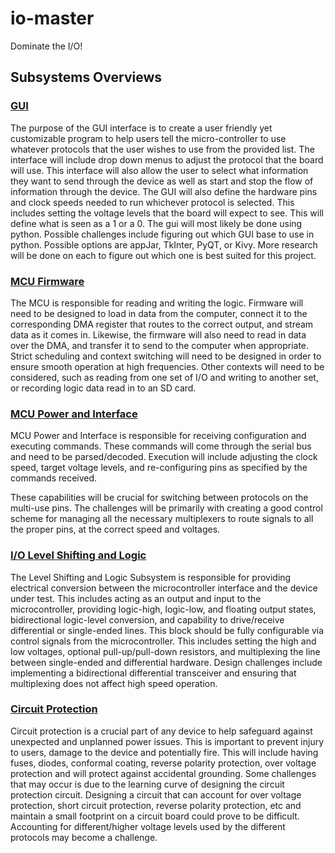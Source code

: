 # io-master
Dominate the I/O!

## Subsystems Overviews

### [GUI](https://github.com/csinko/io-master/wiki/GUI-Subsystem)
The purpose of the GUI interface is to create a user friendly yet customizable program to help users tell the micro-controller to use whatever protocols that the user wishes to use from the provided list. The interface will include drop down menus to adjust the protocol that the board will use.  This interface will also allow the user to select what information they want to send through the device as well as start and stop the flow of information through the device. The GUI will also define the hardware pins and clock speeds needed to run whichever protocol is selected. This includes setting the voltage levels that the board will expect to see. This will define what is seen as a 1 or a 0. The gui will most likely be done using python. Possible challenges include figuring out which GUI base to use in python. Possible options are appJar, TkInter, PyQT, or Kivy. More research will be done on each to figure out which one is best suited for this project. 

### [MCU Firmware](https://github.com/csinko/io-master/wiki/MCU-Firmware-Subsystem)
The MCU is responsible for reading and writing the logic. Firmware will need to be designed to load in data from the computer, connect it to the corresponding DMA register that routes to the correct output, and stream data as it comes in. Likewise, the firmware will also need to read in data over the DMA, and transfer it to send to the computer when appropriate. Strict scheduling and context switching will need to be designed in order to ensure smooth operation at high frequencies. Other contexts will need to be considered, such as reading from one set of I/O and writing to another set, or recording logic data read in to an SD card.

### [MCU Power and Interface](https://github.com/csinko/io-master/wiki/MCU-Power-and-Interface-Subsystem)
MCU Power and Interface is responsible for receiving configuration and executing commands. These commands will come through the serial bus and need to be parsed/decoded. Execution will include adjusting the clock speed, target voltage levels, and re-configuring pins as specified by the commands received.

These capabilities will be crucial for switching between protocols on the multi-use pins. The challenges will be primarily with creating a good control scheme for managing all the necessary multiplexers to route signals to all the proper pins, at the correct speed and voltages.

### [I/O Level Shifting and Logic](https://github.com/csinko/io-master/wiki/IO-Level-Shifting-and-Logic-Subsystem)
The Level Shifting and Logic Subsystem is responsible for providing electrical conversion between the microcontroller interface and the device under test. This includes acting as an output and input to the microcontroller, providing logic-high, logic-low, and floating output states, bidirectional logic-level conversion, and capability to drive/receive differential or single-ended lines. This block should be fully configurable via control signals from the microcontroller. This includes setting the high and low voltages, optional pull-up/pull-down resistors, and multiplexing the line between single-ended and differential hardware. Design challenges include implementing a bidirectional differential transceiver and ensuring that multiplexing does not affect high speed operation.

### [Circuit Protection](https://github.com/csinko/io-master/wiki/Circuit-Protection-Subsystem)
Circuit protection is a crucial part of any device to help safeguard against unexpected and unplanned power issues. This is important to prevent injury to users, damage to the device and potentially fire. This will include having fuses, diodes, conformal coating, reverse polarity protection, over voltage protection and will protect against accidental grounding.
Some challenges that may occur is due to the learning curve of designing the circuit protection circuit. Designing a circuit that can account for over voltage protection, short circuit protection, reverse polarity protection, etc and maintain a small footprint on a circuit board could prove to be difficult. Accounting for different/higher voltage levels used by the different protocols may become a challenge.
